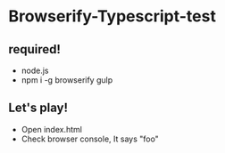 # Browserify-Typescript-test
## required!
- node.js
- npm i -g browserify gulp

## Let's play!
- Open index.html
- Check browser console, It says "foo"